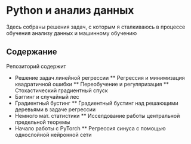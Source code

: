 # Python и анализ данных
Здесь собраны решения задач, с которым я сталкиваюсь в процессе обучения анализу данных и машинному обучению
## Содержание
Репозиторий содержит
* Решение задач линейной регрессии
** Регрессия и минимизация квадратичной ошибки
** Переобучение и регуляризация
** Стохастический градиентный спуск
* Бэггинг и случайный лес
* Градиентный бустинг
** Градиентный бустинг над решающими деревьями в задаче регрессии
* Немного мат. статистики
** Исселдование работы центральной предельной теоремы
* Начало работы с PyTorch
**  Регрессия синуса с помощью однослойной нейронной сети
